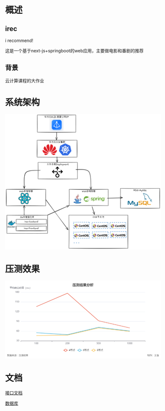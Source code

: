 # 概述

## irec

i recommend!

这是一个基于next-js+springboot的web应用，主要做电影和番剧的推荐

## 背景

云计算课程的大作业

# 系统架构

<img src="./md-img/系统架构.png" alt="系统架构">

# 压测效果

<img src="./md-img/chart.png" alt="压测图">

# 文档

[接口文档](./doc/api.md)

[数据库](./doc/irec.sql)
